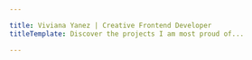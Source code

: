 ```yaml
---

title: Viviana Yanez | Creative Frontend Developer
titleTemplate: Discover the projects I am most proud of...

---
```


<script setup>
import Projects from '../.vitepress/theme/ProjectsTemplate.vue'
</script>
<div class="projects">
    <Projects></Projects>
</div>
